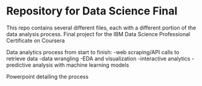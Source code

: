 # Repository for Data Science Final

This repo contains several different files, each with a different portion of the data analysis process. 
Final project for the IBM Data Science Professional Certificate on Coursera

Data analytics process from start to finish:
-web scraping/API calls to retrieve data
-data wrangling
-EDA and visualization
-interactive analytics
-predictive analysis with machine learning models

Powerpoint detailing the process
